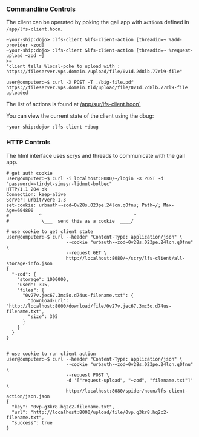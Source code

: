 ### Commandline Controls

The client can be operated by poking the gall app with `action`s defined in `/app/lfs-client.hoon`.

```
~your-ship:dojo> :lfs-client &lfs-client-action [threadid=~ %add-provider ~zod]
~your-ship:dojo> :lfs-client &lfs-client-action [threadid=~ %request-upload ~zod ~]
>=
"client tells %local-poke to upload with : https://fileserver.vps.domain./upload/file/0v1d.2d8lb.77rl9-file"

user@computer:~$ curl -X POST -T ./big-file.pdf https://fileserver.vps.domain.tld/upload/file/0v1d.2d8lb.77rl9-file
uploaded
```

The list of actions is found at [/app/sur/lfs-client.hoon`](https://github.com/aquarial/urbit-lfs-filehosting/blob/master/gall-app/sur/lfs-client.hoon)


You can view the current state of the client using the dbug:

```
~your-ship:dojo> :lfs-client +dbug
```

### HTTP Controls

The html interface uses scrys and threads to communicate with the gall app.

```
# get auth cookie
user@computer:~$ curl -i localhost:8080/~/login -X POST -d "password=~tirdyt-simsyr-lidmut-bolbec"
HTTP/1.1 204 ok
Connection: keep-alive
Server: urbit/vere-1.3
set-cookie: urbauth-~zod=0v28s.023pe.24lcn.q0fnu; Path=/; Max-Age=604800
#           ^                                  ^
#            \___  send this as a cookie  ____/

# use cookie to get client state
user@computer:~$ curl --header "Content-Type: application/json" \
                      --cookie "urbauth-~zod=0v28s.023pe.24lcn.q0fnu" \
                      --request GET \
                      http://localhost:8080/~/scry/lfs-client/all-storage-info.json
{
  "~zod": {
    "storage": 1000000,
    "used": 395,
    "files": {
      "0v27v.jec67.3mc5o.d74us-filename.txt": {
        "download-url": "http://localhost:8000/download/file/0v27v.jec67.3mc5o.d74us-filename.txt",
        "size": 395
      }
    }
  }
}


# use cookie to run client action
user@computer:~$ curl --header "Content-Type: application/json" \
                      --cookie "urbauth-~zod=0v28s.023pe.24lcn.q0fnu" \
                      --request POST \
                      -d '["request-upload", "~zod", "filename.txt"]' \
                      http://localhost:8080/spider/noun/lfs-client-action/json.json
{
  "key": "0vp.g3kr8.hq2c2-filename.txt",
  "url": "http://localhost:8000/upload/file/0vp.g3kr8.hq2c2-filename.txt",
  "success": true
}
```
